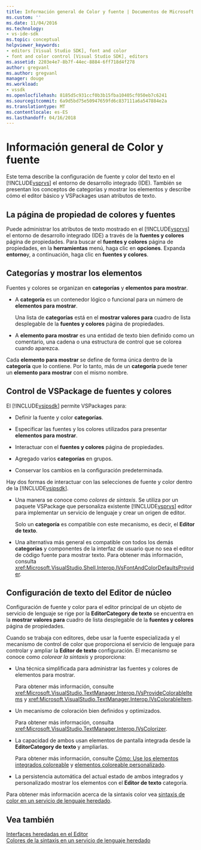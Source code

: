 ```yaml
---
title: Información general de Color y fuente | Documentos de Microsoft
ms.custom: ''
ms.date: 11/04/2016
ms.technology:
- vs-ide-sdk
ms.topic: conceptual
helpviewer_keywords:
- editors [Visual Studio SDK], font and color
- font and color control [Visual Studio SDK], editors
ms.assetid: 2203e4e7-8b7f-44ec-8884-6ff718d4f278
author: gregvanl
ms.author: gregvanl
manager: douge
ms.workload:
- vssdk
ms.openlocfilehash: 8185d5c931ccf0b3b15fba10405cf050eb7c6241
ms.sourcegitcommit: 6a9d5bd75e50947659fd6c837111a6a547884e2a
ms.translationtype: MT
ms.contentlocale: es-ES
ms.lasthandoff: 04/16/2018
---
```

# <a name="font-and-color-overview"></a>Información general de Color y fuente
Este tema describe la configuración de fuente y color del texto en el [!INCLUDE[vsprvs](../code-quality/includes/vsprvs_md.md)] el entorno de desarrollo integrado (IDE). También se presentan los conceptos de categorías y mostrar los elementos y describe cómo el editor básico y VSPackages usan atributos de texto.  
  
## <a name="the-fonts-and-colors-property-page"></a>La página de propiedad de colores y fuentes  
 Puede administrar los atributos de texto mostrado en el [!INCLUDE[vsprvs](../code-quality/includes/vsprvs_md.md)] el entorno de desarrollo integrado (IDE) a través de la **fuentes y colores** página de propiedades. Para buscar el **fuentes y colores** página de propiedades, en la **herramientas** menú, haga clic en **opciones**. Expanda **entorno**y, a continuación, haga clic en **fuentes y colores**.  
  
## <a name="categories-and-display-items"></a>Categorías y mostrar los elementos  
 Fuentes y colores se organizan en **categorías** y **elementos para mostrar**.  
  
-   A **categoría** es un contenedor lógico o funcional para un número de **elementos para mostrar**.  
  
     Una lista de **categorías** está en el **mostrar valores para** cuadro de lista desplegable de la **fuentes y colores** página de propiedades.  
  
-   A **elemento para mostrar** es una entidad de texto bien definido como un comentario, una cadena o una estructura de control que se colorea cuando aparezca.  
  
 Cada **elemento para mostrar** se define de forma única dentro de la **categoría** que lo contiene. Por lo tanto, más de un **categoría** puede tener un **elemento para mostrar** con el mismo nombre.  
  
## <a name="vspackage-control-of-fonts-and-colors"></a>Control de VSPackage de fuentes y colores  
 El [!INCLUDE[vsipsdk](../extensibility/includes/vsipsdk_md.md)] permite VSPackages para:  
  
-   Definir la fuente y color **categorías**.  
  
-   Especificar las fuentes y los colores utilizados para presentar **elementos para mostrar**.  
  
-   Interactuar con el **fuentes y colores** página de propiedades.  
  
-   Agregado varios **categorías** en grupos.  
  
-   Conservar los cambios en la configuración predeterminada.  
  
 Hay dos formas de interactuar con las selecciones de fuente y color dentro de la [!INCLUDE[vsipsdk](../extensibility/includes/vsipsdk_md.md)].  
  
-   Una manera se conoce como *colores de sintaxis*. Se utiliza por un paquete VSPackage que personaliza existente [!INCLUDE[vsprvs](../code-quality/includes/vsprvs_md.md)] editor para implementar un servicio de lenguaje y crear un origen de editor.  
  
     Solo un **categoría** es compatible con este mecanismo, es decir, el **Editor de texto**.  
  
-   Una alternativa más general es compatible con todos los demás **categorías** y componentes de la interfaz de usuario que no sea el editor de código fuente para mostrar texto. Para obtener más información, consulta <xref:Microsoft.VisualStudio.Shell.Interop.IVsFontAndColorDefaultsProvider>.  
  
## <a name="core-editor-text-settings"></a>Configuración de texto del Editor de núcleo  
 Configuración de fuente y color para el editor principal de un objeto de servicio de lenguaje se rige por la **EditorCategory de texto** se encuentra en la **mostrar valores para** cuadro de lista desplegable de la **fuentes y colores** página de propiedades.  
  
 Cuando se trabaja con editores, debe usar la fuente especializada y el mecanismo de control de color que proporciona el servicio de lenguaje para controlar y ampliar la **Editor de texto** configuración. El mecanismo se conoce como *colorear la sintaxis* y proporciona:  
  
-   Una técnica simplificada para administrar las fuentes y colores de elementos para mostrar.  
  
     Para obtener más información, consulte <xref:Microsoft.VisualStudio.TextManager.Interop.IVsProvideColorableItems> y <xref:Microsoft.VisualStudio.TextManager.Interop.IVsColorableItem>.  
  
-   Un mecanismo de coloración bien definidos y optimizados.  
  
     Para obtener más información, consulta <xref:Microsoft.VisualStudio.TextManager.Interop.IVsColorizer>.  
  
-   La capacidad de ambos usan elementos de pantalla integrada desde la **EditorCategory de texto** y ampliarlas.  
  
     Para obtener más información, consulte [Cómo: Use los elementos integrados coloreable](../extensibility/internals/how-to-use-built-in-colorable-items.md) y [elementos coloreable personalizado](../extensibility/internals/custom-colorable-items.md).  
  
-   La persistencia automática del actual estado de ambos integrados y personalizado mostrar los elementos con el **Editor de texto** categoría.  
  
 Para obtener más información acerca de la sintaxis color vea [sintaxis de color en un servicio de lenguaje heredado](../extensibility/internals/syntax-coloring-in-a-legacy-language-service.md).  
  
## <a name="see-also"></a>Vea también  
 [Interfaces heredadas en el Editor](../extensibility/legacy-interfaces-in-the-editor.md)   
 [Colores de la sintaxis en un servicio de lenguaje heredado](../extensibility/internals/syntax-coloring-in-a-legacy-language-service.md)
